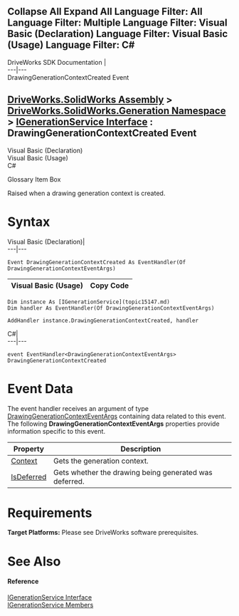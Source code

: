Collapse All Expand All Language Filter: All  Language Filter: Multiple  Language Filter: Visual Basic (Declaration) Language Filter: Visual Basic (Usage) Language Filter: C#  
---  
DriveWorks SDK Documentation  |   
---|---  
DrawingGenerationContextCreated Event   
  
[DriveWorks.SolidWorks Assembly](topic13342.md) > [DriveWorks.SolidWorks.Generation Namespace](topic15094.md) > [IGenerationService Interface](topic15147.md) : DrawingGenerationContextCreated Event  
---  
  
Visual Basic (Declaration)    
Visual Basic (Usage)    
C# 

Glossary Item Box

Raised when a drawing generation context is created. 

# Syntax

Visual Basic (Declaration)|   
---|---  
      
    
    Event DrawingGenerationContextCreated As EventHandler(Of DrawingGenerationContextEventArgs)  
  
Visual Basic (Usage)| Copy Code  
---|---  
      
    
    Dim instance As [IGenerationService](topic15147.md)
    Dim handler As EventHandler(Of DrawingGenerationContextEventArgs)
     
    AddHandler instance.DrawingGenerationContextCreated, handler  
  
C#|   
---|---  
      
    
    event EventHandler<DrawingGenerationContextEventArgs> DrawingGenerationContextCreated  
  
# Event Data

The event handler receives an argument of type [DrawingGenerationContextEventArgs](topic15180.md) containing data related to this event. The following **DrawingGenerationContextEventArgs** properties provide information specific to this event.

Property| Description  
---|---  
[Context](topic15187.md)| Gets the generation context.   
[IsDeferred](topic15188.md)| Gets whether the drawing being generated was deferred.   
  
# Requirements

**Target Platforms:** Please see DriveWorks software prerequisites.

# See Also

#### Reference

[IGenerationService Interface](topic15147.md)   
[IGenerationService Members](topic15148.md)


